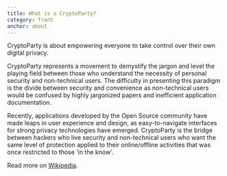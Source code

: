 ```yaml
---
title: What is a CryptoParty?
category: front
anchor: about
---
```

CryptoParty is about empowering everyone to take control over their own digital privacy.

CryptoParty represents a movement to demystify the jargon and level the playing field
between those who understand the necessity of personal security and non-technical users.
The difficulty in presenting this paradigm is the divide between security and convenience
as non-technical users would be confused by highly jargonized papers and
inefficient application documentation.

Recently, applications developed by the Open Source community have made leaps in
user experience and design, as easy-to-navigate interfaces for strong
privacy technologies have emerged. CryptoParty is the bridge between
hackers who live security and non-technical users who want the same level of
protection applied to their online/offline activities that was once restricted
to those ‘in the know’.

Read more on [Wikipedia](https://en.wikipedia.org/wiki/CryptoParty).
